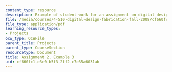 ```yaml
---
content_type: resource
description: Example of student work for an assignment on digital design and fabrication.
file: /media/courses/4-510-digital-design-fabrication-fall-2008/cf660fc1e3e0b5f32ff2c7e35a6031ab_assn2_example3.pdf
file_type: application/pdf
learning_resource_types:
- Projects
ocw_type: OCWFile
parent_title: Projects
parent_type: CourseSection
resourcetype: Document
title: Assignment 2, Example 3
uid: cf660fc1-e3e0-b5f3-2ff2-c7e35a6031ab
---
```

